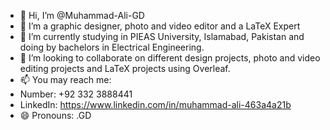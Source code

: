 - 👋 Hi, I’m @Muhammad-Ali-GD
- 👀 I’m a graphic designer, photo and video editor and a LaTeX Expert
- 🌱 I’m currently studying in PIEAS University, Islamabad, Pakistan and doing by bachelors in Electrical Engineering.
- 💞️ I’m looking to collaborate on different design projects, photo and video editing projects and LaTeX projects using Overleaf.
- 📫 You may reach me:
- Number: +92 332 3888441
- LinkedIn: https://www.linkedin.com/in/muhammad-ali-463a4a21b
- 😄 Pronouns: .GD

<!---
Muhammad-Ali-GD/Muhammad-Ali-GD is a ✨ special ✨ repository because its `README.md` (this file) appears on your GitHub profile.
You can click the Preview link to take a look at your changes.
--->
